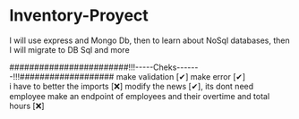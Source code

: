 # Inventory-Proyect
I will use express and Mongo Db, then to learn about NoSql databases, then I will migrate to DB Sql and more

########################!!!-----Cheks-------!!!###################
        make validation  [✔] 
        make error  [✔]  
        i have to better the imports [❌]
        modify the news [✔], its dont need employee
        make an endpoint of employees and their overtime and total hours [❌]
